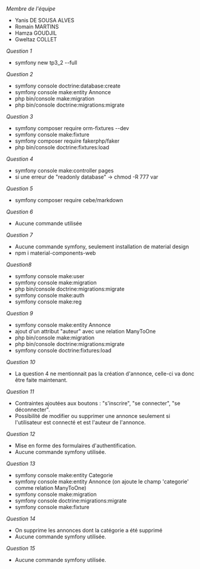 *Membre de l'équipe*
* Yanis DE SOUSA ALVES
* Romain MARTINS
* Hamza GOUDJIL
* Gweltaz COLLET

*Question 1*
* symfony new tp3_2 --full

*Question 2*
* symfony console doctrine:database:create
* symfony console make:entity Annonce
* php bin/console make:migration
* php bin/console doctrine:migrations:migrate

*Question 3*
* symfony composer require orm-fixtures --dev
* symfony console make:fixture
* symfony composer require fakerphp/faker
* php bin/console doctrine:fixtures:load

*Question 4*
* symfony console make:controller pages
* si une erreur de "readonly database" -> chmod -R 777 var

*Question 5*
* symfony composer require cebe/markdown

*Question 6*
* Aucune commande utilisée

*Question 7*
* Aucune commande symfony, seulement installation de material design
* npm i material-components-web

*Question8*
* symfony console make:user
* symfony console make:migration
* php bin/console doctrine:migrations:migrate
* symfony console make:auth
* symfony console make:reg

*Question 9*
* symfony console make:entity Annonce
* ajout d'un attribut "auteur" avec une relation ManyToOne
* php bin/console make:migration
* php bin/console doctrine:migrations:migrate
* symfony console doctrine:fixtures:load

*Question 10*
* La question 4 ne mentionnait pas la création d'annonce, celle-ci va donc être faite maintenant.

*Question 11*
* Contraintes ajoutées aux boutons : "s'inscrire", "se connecter", "se déconnecter".
* Possibilité de modifier ou supprimer une annonce seulement si l'utilisateur est connecté et est l'auteur de l'annonce.

*Question 12*
* Mise en forme des formulaires d'authentification.
* Aucune commande symfony utilisée.

*Question 13*
* symfony console make:entity Categorie
* symfony console make:entity Annonce (on ajoute le champ 'categorie' comme relation ManyToOne)
* symfony console make:migration
* symfony console doctrine:migrations:migrate
* symfony console make:fixture

*Question 14*
* On supprime les annonces dont la catégorie a été supprimé
* Aucune commande symfony utilisée.

*Question 15*
* Aucune commande symfony utilisée.